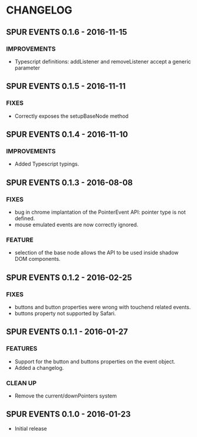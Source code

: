 # CHANGELOG


## SPUR EVENTS 0.1.6 - 2016-11-15

### IMPROVEMENTS
- Typescript definitions: addListener and removeListener accept a generic parameter


## SPUR EVENTS 0.1.5 - 2016-11-11

### FIXES
- Correctly exposes the setupBaseNode method


## SPUR EVENTS 0.1.4 - 2016-11-10

### IMPROVEMENTS
- Added Typescript typings.


## SPUR EVENTS 0.1.3 - 2016-08-08

### FIXES
- bug in chrome implantation of the PointerEvent API: pointer type is not defined.
- mouse emulated events are now correctly ignored.

### FEATURE
- selection of the base node allows the API to be used inside shadow DOM components.


## SPUR EVENTS 0.1.2 - 2016-02-25

### FIXES
- buttons and button properties were wrong with touchend related events.
- buttons property not supported by Safari.


## SPUR EVENTS 0.1.1 - 2016-01-27

### FEATURES
- Support for the button and buttons properties on the event object.
- Added a changelog.

### CLEAN UP
- Remove the current/downPointers system


## SPUR EVENTS 0.1.0 - 2016-01-23

- Initial release
